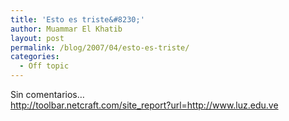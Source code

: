 ```yaml
---
title: 'Esto es triste&#8230;'
author: Muammar El Khatib
layout: post
permalink: /blog/2007/04/esto-es-triste/
categories:
  - Off topic
---
```

Sin comentarios&#8230;  
<http://toolbar.netcraft.com/site_report?url=http://www.luz.edu.ve>